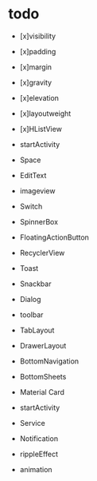 # todo

- [x]visibility
- [x]padding
- [x]margin
- [x]gravity
- [x]elevation
- [x]layoutweight

- [x]HListView

- startActivity

- Space
- EditText
- imageview
- Switch
- SpinnerBox
- FloatingActionButton
- RecyclerView

- Toast
- Snackbar
- Dialog

- toolbar
- TabLayout
- DrawerLayout
- BottomNavigation
- BottomSheets
- Material Card

- startActivity
- Service
- Notification


- rippleEffect
- animation